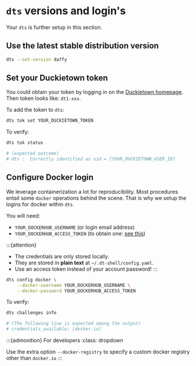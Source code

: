 # `dts` versions and login's

Your `dts` is further setup in this section.

## Use the latest stable distribution version
```bash
dts --set-version daffy
```

## Set your Duckietown token
You could obtain your token by logging in on the [Duckietown homepage](https://duckietown.com). Then token looks like: `dt1-xxx`.

To add the token to `dts`:
```bash
dts tok set YOUR_DUCKIETOWN_TOKEN
```

To verify:
```bash
dts tok status

# (expected outcome)
# dts :  Correctly identified as uid = [YOUR_DUCKIETOWN_USER_ID]
```

## Configure Docker login
We leverage containerization a lot for reproducibility. Most procedures entail some `docker` operations behind the scene. That is why we setup the logins for docker within `dts`.

You will need:
* `YOUR_DOCKERHUB_USERNAME` (or login email address)
* `YOUR_DOCKERHUB_ACCESS_TOKEN` (to obtain one: [see this](https://docs.docker.com/docker-hub/access-tokens/))

:::{attention}
* The credentials are only stored locally.
* They are stored in **plain text** at `~/.dt-shell/config.yaml`.
* Use an access token instead of your account password!
:::


```bash
dts config docker \
    --docker-username YOUR_DOCKERHUB_USERNAME \
    --docker-password YOUR_DOCKERHUB_ACCESS_TOKEN
```

To verify:
```bash
dts challenges info

# (The following line is expected among the output)
# credentials_available: [docker.io]
```

:::{admonition} For developers
:class: dropdown

Use the extra option `--docker-registry` to specify a custom docker registry other than `docker.io`
:::
